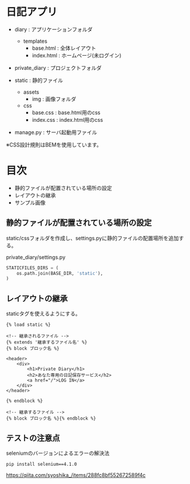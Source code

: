 # 日記アプリ

- diary : アプリケーションフォルダ
  - templates
    - base.html : 全体レイアウト
    - index.html : ホームページ(未ログイン)

- private_diary : プロジェクトフォルダ

- static : 静的ファイル
  - assets
    - img : 画像フォルダ
  - css
    - base.css : base.html用のcss
    - index.css : index.html用のcss

- manage.py : サーバ起動用ファイル

※CSS設計規則はBEMを使用しています。

# 目次

- 静的ファイルが配置されている場所の設定
- レイアウトの継承
- サンプル画像

## 静的ファイルが配置されている場所の設定

static/cssフォルダを作成し、settings.pyに静的ファイルの配置場所を追加する。

private_diary/settings.py

```py
STATICFILES_DIRS = (
    os.path.join(BASE_DIR, 'static'),
)
```

## レイアウトの継承

staticタグを使えるようにする。

```
{% load static %}
```

```
<!-- 継承されるファイル -->
{% extends '継承するファイル名' %}
{% block ブロック名 %}

<header>
    <div>
        <h1>Private Diary</h1>
        <h2>あなた専用の日記保存サービス</h2>
        <a href="/">LOG IN</a>
    </div>
</header>

{% endblock %}

<!-- 継承するファイル -->
{% block ブロック名 %}{% endblock %}
```

## テストの注意点

seleniumのバージョンによるエラーの解決法

```
pip install selenium==4.1.0
```

https://qiita.com/syoshika_/items/288fc8bf552672589f4c